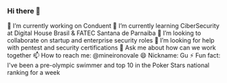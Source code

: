 ### Hi there 👋

🔭 I’m currently working on Conduent
🌱 I’m currently learning CiberSecurity at Digital House Brasil & FATEC Santana de Parnaiba
👯 I’m looking to collaborate on startup and enterprise security roles
🤔 I’m looking for help with pentest and security certifications
💬 Ask me about how can we work together
📫 How to reach me: @mineironovale
😄 Nickname: Gu 
⚡ Fun fact: I've been a pre-olympic swimmer and top 10 in the Poker Stars national ranking for a week
